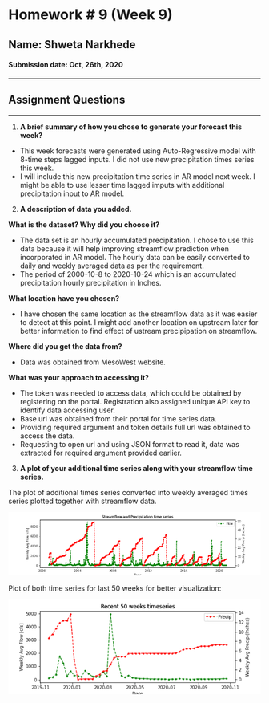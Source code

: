 # Homework # 9 (Week 9)
## Name: Shweta Narkhede
#### Submission date: Oct, 26th, 2020
___
## **Assignment Questions**
___
1. **A brief summary of how you chose to generate your forecast this week?**

- This week forecasts were generated using Auto-Regressive model with 8-time steps lagged inputs. I did not use new precipitation times series this week.
- I will include this new precipitation time series in AR model next week. I might be able to use lesser time lagged imputs with additional precipitation input to AR model.

2. **A description of data you added.**

**What is the dataset? Why did you choose it?**
- The data set is an hourly accumulated precipitation. I chose to use this data because it will help improving streamflow prediction when incorporated in AR model. The hourly data can be easily converted to daily and weekly averaged data as per the requirement.
- The period of 2000-10-8 to 2020-10-24 which is an accumulated precipitation hourly precipitation in Inches.

**What location have you chosen?**
- I have chosen the same location as the streamflow data as it was easier to detect at this point. I might add another location on upstream later for better information to find effect of ustream precipipation on streamflow.

**Where did you get the data from?**
- Data was obtained from MesoWest website.

**What was your approach to accessing it?**
- The token was needed to access data, which could be obtained by registering on the portal. Registration also assigned unique API key to identify data accessing user.
- Base url was obtained from their portal for time series data.
- Providing required argument and token details full url was obtained to access the data.
- Requesting to open url and using JSON format to read it, data was extracted for required argument provided earlier.


3. **A plot of your additional time series along with your streamflow time series.**

The plot of additional times series converted into weekly averaged times series plotted together with streamflow data.

![](Submissions/Narkhede_HW9-85ac2c57.png)

Plot of both time series for last 50 weeks for better visualization:

![](Submissions/Narkhede_HW9-edd587b9.png)

